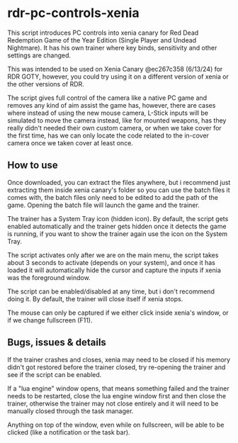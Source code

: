 # rdr-pc-controls-xenia
This script introduces PC controls into xenia canary for Red Dead Redemption Game of the Year Edition (Single Player and Undead Nightmare). It has his own trainer where key binds, sensitivity and other settings are changed.

This was intended to be used on Xenia Canary @ec267c358 (6/13/24) for RDR GOTY, however, you could try using it on a different version of xenia or the other versions of RDR.

The script gives full control of the camera like a native PC game and removes any kind of aim assist the game has, however, there are cases where instead of using the new mouse camera, L-Stick inputs will be simulated to move the camera instead, like for mounted weapons, has they really didn't needed their own custom camera, or when we take cover for the first time, has we can only locate the code related to the in-cover camera once we taken cover at least once.

## How to use
Once downloaded, you can extract the files anywhere, but i recommend just extracting them inside xenia canary's folder so you can use the batch files it comes with, the batch files only need to be edited to add the path of the game. Opening the batch file will launch the game and the trainer.

The trainer has a System Tray icon (hidden icon). By default, the script gets enabled automatically and the trainer gets hidden once it detects the game is running, if you want to show the trainer again use the icon on the System Tray.

The script activates only after we are on the main menu, the script takes about 3 seconds to activate (depends on your system), and once it has loaded it will automatically hide the cursor and capture the inputs if xenia was the foreground window.

The script can be enabled/disabled at any time, but i don't recommend doing it. By default, the trainer will close itself if xenia stops.

The mouse can only be captured if we either click inside xenia's window, or if we change fullscreen (F11).

## Bugs, issues & details
If the trainer crashes and closes, xenia may need to be closed if his memory didn't got restored before the trainer closed, try re-opening the trainer and see if the script can be enabled.

If a "lua engine" window opens, that means something failed and the trainer needs to be restarted, close the lua engine window first and then close the trainer, otherwise the trainer may not close entirely and it will need to be manually closed through the task manager.

Anything on top of the window, even while on fullscreen, will be able to be clicked (like a notification or the task bar).
